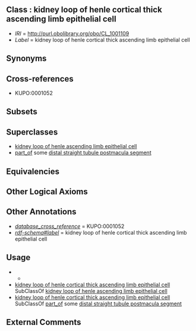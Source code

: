 
## Class : kidney loop of henle cortical thick ascending limb epithelial cell

 * *IRI* = http://purl.obolibrary.org/obo/CL_1001109
 * *Label* = kidney loop of henle cortical thick ascending limb epithelial cell

## Synonyms


## Cross-references

 * KUPO:0001052

## Subsets


## Superclasses

 * [kidney loop of henle ascending limb epithelial cell](../../CL/16/CL_1001016.md)
 * [part_of](../../BFO/50/BFO_0000050.md) some [distal straight tubule postmacula segment](../../UBERON/54/UBERON_0006854.md)

## Equivalencies


## Other Logical Axioms


## Other Annotations

 * *[database_cross_reference](../../ef/oboInOwl#hasDbXref.md)* = KUPO:0001052
 * *[rdf-schema#label](../../el/rdf-schema#label.md)* = kidney loop of henle cortical thick ascending limb epithelial cell

## Usage

 * -
 * [kidney loop of henle cortical thick ascending limb epithelial cell](../../CL/09/CL_1001109.md) SubClassOf [kidney loop of henle ascending limb epithelial cell](../../CL/16/CL_1001016.md)
 * [kidney loop of henle cortical thick ascending limb epithelial cell](../../CL/09/CL_1001109.md) SubClassOf [part_of](../../BFO/50/BFO_0000050.md) some [distal straight tubule postmacula segment](../../UBERON/54/UBERON_0006854.md)

## External Comments

